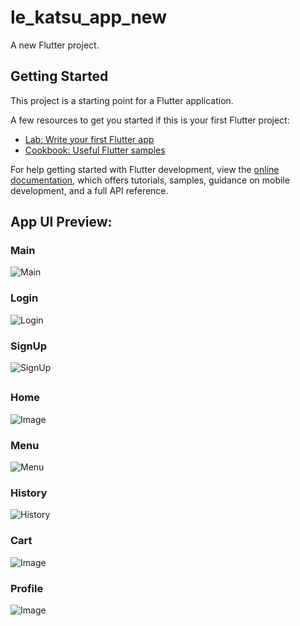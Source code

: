 # le_katsu_app_new

A new Flutter project.

## Getting Started

This project is a starting point for a Flutter application.

A few resources to get you started if this is your first Flutter project:

- [Lab: Write your first Flutter app](https://docs.flutter.dev/get-started/codelab)
- [Cookbook: Useful Flutter samples](https://docs.flutter.dev/cookbook)

For help getting started with Flutter development, view the
[online documentation](https://docs.flutter.dev/), which offers tutorials,
samples, guidance on mobile development, and a full API reference.

## App UI Preview:
### Main
![Main](https://github.com/user-attachments/assets/dcc6dc8a-abf1-44bc-91dc-6cee7c76cef0)

### Login
![Login](https://github.com/user-attachments/assets/cfa94a6e-979e-4c72-8994-619301355f98)

### SignUp
![SignUp](https://github.com/user-attachments/assets/d116f283-fd78-4315-9c43-43c72445c7ae)

##

### Home
![Image](https://github.com/user-attachments/assets/579c6a3d-d423-4623-a382-465dd93f1e15)

### Menu
![Menu](https://github.com/user-attachments/assets/c0630e18-f30c-44b9-a509-1eff9165dbfd)

### History
![History](https://github.com/user-attachments/assets/5d437866-e9ac-4707-9832-e7513fcc6e2a)

### Cart
![Image](https://github.com/user-attachments/assets/9aace787-cb80-4119-9b75-d844dc9d1568)

### Profile
![Image](https://github.com/user-attachments/assets/101ca372-2358-470b-91b2-14c8f051d019)


